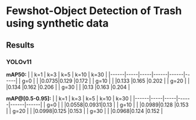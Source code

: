 # Fewshot-Object Detection of Trash using synthetic data

## Results

### YOLOv11

**mAP50:**
|      | k=1 | k=3 | k=5  | k=10 | k=30 |
|------|-----|-----|------|------|------|
| g=0  |     |     |0.0735|0.129 |0.172 |
| g=10 |     |     |0.133 |0.165 |0.202 |
| g=20 |     |     |0.134 |0.162 |0.206 |
| g=30 |     |     |0.13  |0.163 |0.204 |


**mAP@[0.5-0.95]:**
|      | k=1 | k=3 | k=5  | k=10 | k=30 |
|------|-----|-----|------|------|------|
| g=0  |     |     |0.0558|0.0931|0.13  |
| g=10 |     |     |0.0989|0.128 |0.153 |
| g=20 |     |     |0.0998|0.125 |0.153 |
| g=30 |     |     |0.0968|0.124 |0.152 |